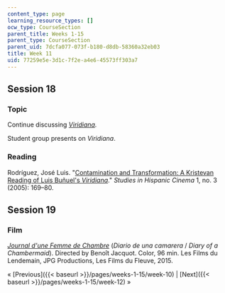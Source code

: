 ```yaml
---
content_type: page
learning_resource_types: []
ocw_type: CourseSection
parent_title: Weeks 1-15
parent_type: CourseSection
parent_uid: 7dcfa077-073f-b180-d8db-58360a32eb03
title: Week 11
uid: 77259e5e-3d1c-7f2e-a4e6-45573ff303a7
---
```


Session 18
----------

### Topic

Continue discussing [_Viridiana_](http://www.imdb.com/title/tt0055601/?ref_=fn_al_tt_1)_._ 

Student group presents on _Viridiana_.

### Reading

Rodríguez, José Luis. "[Contamination and Transformation: A Kristevan Reading of Luis Buñuel's _Viridiana_](http://dx.doi.org/10.1386/shci.1.3.169/1)." _Studies in Hispanic Cinema_ 1, no. 3 (2005): 169–80.

Session 19
----------

### Film

[_Journal d'une Femme de Chambre_](http://www.imdb.com/title/tt2711898/?ref_=nv_sr_1) (_Diario de una camarera_ / _Diary of a Chambermaid_). Directed by Benoît Jacquot. Color, 96 min. Les Films du Lendemain, JPG Productions, Les Films du Fleuve, 2015.

« [Previous]({{< baseurl >}}/pages/weeks-1-15/week-10) | [Next]({{< baseurl >}}/pages/weeks-1-15/week-12) »